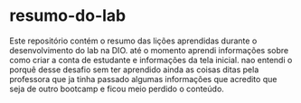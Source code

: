 # resumo-do-lab
Este repositório contém o resumo das lições aprendidas durante o desenvolvimento do lab na DIO.
até o momento aprendi informações sobre como criar a conta de estudante e informações da tela inicial. nao entendi o porquê desse desafio sem ter aprendido ainda as coisas ditas pela professora que ja tinha passado algumas informações que acredito que seja de outro bootcamp e ficou meio perdido o conteúdo.
